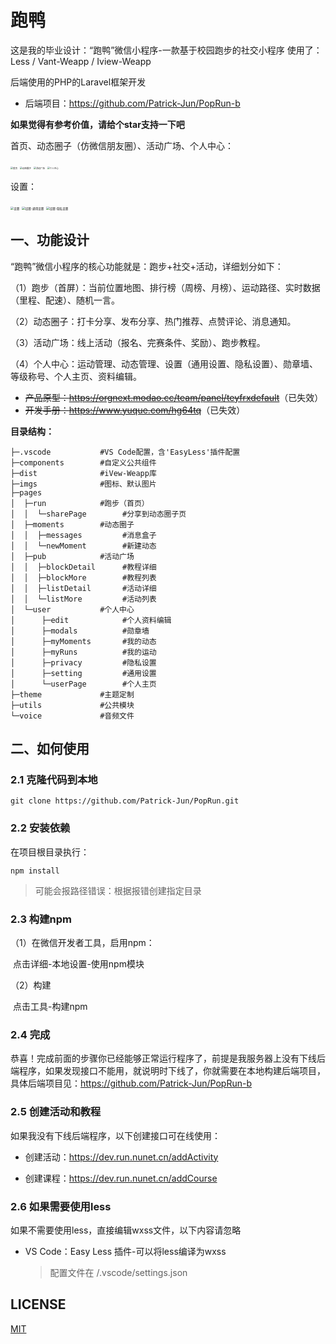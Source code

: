# 跑鸭

这是我的毕业设计：“跑鸭”微信小程序-一款基于校园跑步的社交小程序
使用了：Less / Vant-Weapp / Iview-Weapp

后端使用的PHP的Laravel框架开发

- 后端项目：https://github.com/Patrick-Jun/PopRun-b

**如果觉得有参考价值，请给个star支持一下吧**

首页、动态圈子（仿微信朋友圈）、活动广场、个人中心：

<img src="http://img.cdn.1zdz.cn/github/readme/poprun/1.jpg" alt="首页" style="zoom: 25%;" /> <img src="http://img.cdn.1zdz.cn/github/readme/poprun/2.jpg" alt="动态圈子" style="zoom: 25%;" /> <img src="http://img.cdn.1zdz.cn/github/readme/poprun/3.jpg" alt="活动广场" style="zoom: 25%;" /> <img src="http://img.cdn.1zdz.cn/github/readme/poprun/4.jpg" alt="个人中心" style="zoom: 25%;" />

设置：

<img src="http://img.cdn.1zdz.cn/github/readme/poprun/5.png" alt="设置" style="zoom: 33%;" /> <img src="http://img.cdn.1zdz.cn/github/readme/poprun/6.png" alt="设置-通用设置" style="zoom: 33%;" /> <img src="http://img.cdn.1zdz.cn/github/readme/poprun/7.png" alt="设置-隐私设置" style="zoom: 33%;" />

## 一、功能设计

“跑鸭”微信小程序的核心功能就是：跑步+社交+活动，详细划分如下：

（1）跑步（首屏）：当前位置地图、排行榜（周榜、月榜）、运动路径、实时数据（里程、配速）、随机一言。

（2）动态圈子：打卡分享、发布分享、热门推荐、点赞评论、消息通知。

（3）活动广场：线上活动（报名、完赛条件、奖励）、跑步教程。

（4）个人中心：运动管理、动态管理、设置（通用设置、隐私设置）、勋章墙、等级称号、个人主页、资料编辑。

- <del>产品原型：https://orgnext.modao.cc/team/panel/teyfrxdefault</del>（已失效）
- <del>开发手册：https://www.yuque.com/hg64tq</del>（已失效）

**目录结构：**

``` shell
├─.vscode           #VS Code配置，含'EasyLess'插件配置
├─components        #自定义公共组件
├─dist              #iVew-Weapp库
├─imgs              #图标、默认图片
├─pages
│  ├─run            #跑步（首页）
│  │  └─sharePage        #分享到动态圈子页
│  ├─moments        #动态圈子
│  │  ├─messages         #消息盒子
│  │  └─newMoment        #新建动态
│  ├─pub            #活动广场
│  │  ├─blockDetail      #教程详细
│  │  ├─blockMore        #教程列表
│  │  ├─listDetail       #活动详细
│  │  └─listMore         #活动列表
│  └─user           #个人中心
│      ├─edit            #个人资料编辑
│      ├─modals          #勋章墙
│      ├─myMoments       #我的动态
│      ├─myRuns          #我的运动
│      ├─privacy         #隐私设置
│      ├─setting         #通用设置
│      └─userPage        #个人主页
├─theme             #主题定制
├─utils             #公共模块
└─voice             #音频文件
```

## 二、如何使用

### 2.1 克隆代码到本地

``` shell
git clone https://github.com/Patrick-Jun/PopRun.git
```

### 2.2 安装依赖

在项目根目录执行：

``` shell
npm install
```

> 可能会报路径错误：根据报错创建指定目录

### 2.3 构建npm

（1）在微信开发者工具，启用npm：

​	点击详细-本地设置-使用npm模块

（2）构建

​	点击工具-构建npm

### 2.4 完成

恭喜！完成前面的步骤你已经能够正常运行程序了，前提是我服务器上没有下线后端程序，如果发现接口不能用，就说明时下线了，你就需要在本地构建后端项目，具体后端项目见：https://github.com/Patrick-Jun/PopRun-b

### 2.5 创建活动和教程

如果我没有下线后端程序，以下创建接口可在线使用：

- 创建活动：https://dev.run.nunet.cn/addActivity

- 创建课程：https://dev.run.nunet.cn/addCourse

### 2.6 如果需要使用less

如果不需要使用less，直接编辑wxss文件，以下内容请忽略

- VS Code：Easy Less 插件-可以将less编译为wxss
  
  > 配置文件在 /.vscode/settings.json

## LICENSE

[MIT](LICENSE)
